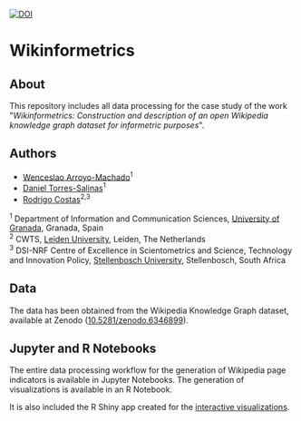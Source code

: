 [![DOI](https://zenodo.org/badge/DOI/10.5281/zenodo.6958972.svg)](https://doi.org/10.5281/zenodo.6958972)

# Wikinformetrics
## About
This repository includes all data processing for the case study of the work "*Wikinformetrics: Construction and description of an open Wikipedia knowledge graph dataset for informetric purposes*".

## Authors
* [Wenceslao Arroyo-Machado](https://orcid.org/0000-0001-9437-8757)<sup>1</sup>
* [Daniel Torres-Salinas](https://orcid.org/0000-0001-8790-3314)<sup>1</sup>
* [Rodrigo Costas](https://orcid.org/0000-0002-7465-6462)<sup>2,3</sup>

<sup>1</sup> Department of Information and Communication Sciences, [University of Granada](https://ror.org/04njjy449), Granada, Spain<br>
<sup>2</sup> CWTS, [Leiden University](https://ror.org/027bh9e22), Leiden, The Netherlands<br>
<sup>3</sup> DSI-NRF Centre of Excellence in Scientometrics and Science, Technology and Innovation Policy, [Stellenbosch University](https://ror.org/05bk57929), Stellenbosch, South Africa

## Data
The data has been obtained from the Wikipedia Knowledge Graph dataset, available at Zenodo ([10.5281/zenodo.6346899](https://doi.org/10.5281/zenodo.6346899)).

## Jupyter and R Notebooks
The entire data processing workflow for the generation of Wikipedia page indicators is available in Jupyter Notebooks. The generation of visualizations is available in an R Notebook.

It is also included the R Shiny app created for the [interactive visualizations](https://wenceslao-arroyo-machado.shinyapps.io/wikinformetrics/).

